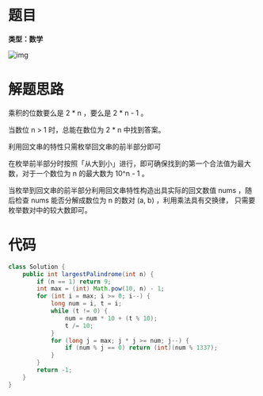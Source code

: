 # 题目

**类型：数学**

![img](https://cdn.nlark.com/yuque/0/2022/png/2941598/1650079374824-2611649b-6591-4417-9211-093a0a7bcb81.png)



# 解题思路

乘积的位数要么是 2 * n ，要么是 2 * n - 1 。



当数位 n > 1  时，总能在数位为 2 * n 中找到答案。

利用回文串的特性只需枚举回文串的前半部分即可





在枚举前半部分时按照「从大到小」进行，即可确保找到的第一个合法值为最大数，对于一个数位为 n 的最大数为 10^n - 1 。

当枚举到回文串的前半部分利用回文串特性构造出具实际的回文数值 nums ，随后检查 nums 能否分解成数位为 n  的数对 (a, b) ，利用乘法具有交换律， 只需要枚举数对中的较大数即可。



 

# 代码

```java
class Solution {
    public int largestPalindrome(int n) {
        if (n == 1) return 9;
        int max = (int) Math.pow(10, n) - 1;
        for (int i = max; i >= 0; i--) {
            long num = i, t = i;
            while (t != 0) {
                num = num * 10 + (t % 10);
                t /= 10;
            }
            for (long j = max; j * j >= num; j--) {
                if (num % j == 0) return (int)(num % 1337);
            }
        }
        return -1;
    }
}
```